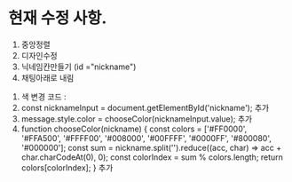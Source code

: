 <h1>현재 수정 사항.</h1>
<ol>
  <li>중앙정렬
  <li>디자인수정
  <li>닉네임칸만들기 (id ="nickname")
  <li>채팅아래로 내림
</ol>

<ol>
  <li> 색 변경 코드 : 
  <li> const nicknameInput = document.getElementById('nickname'); 추가
  <li> message.style.color = chooseColor(nicknameInput.value); 추가
  <li> function chooseColor(nickname) {
            const colors = ['#FF0000', '#FFA500', '#FFFF00', '#008000', '#00FFFF', '#0000FF', '#800080', '#000000'];
            const sum = nickname.split('').reduce((acc, char) => acc + char.charCodeAt(0), 0);
            const colorIndex = sum % colors.length;
            return colors[colorIndex];
        } 추가
</ol>
